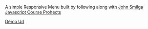 A simple Responsive Menu built by following along with [John Smilga Javascript Course Prohects](https://www.youtube.com/watch?v=3PHXvlpOkf4)

[Demo Url](https://husamasaad.github.io/Javascript-menu/)
